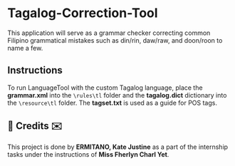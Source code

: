 # Tagalog-Correction-Tool
This application will serve as a grammar checker correcting common Filipino grammatical mistakes such as din/rin, daw/raw, and doon/roon to name a few.

## Instructions
To run LanguageTool with the custom Tagalog language, place the <b>grammar.xml</b> into the <code>\rules\tl</code> folder and the <b>tagalog.dict</b> dictionary into the <code>\resource\tl</code> folder. The <b>tagset.txt</b> is used as a guide for POS tags.

<h2>💌 Credits ✉️</h2>
This project is done by <b>ERMITANO, Kate Justine</b> as a part of the internship tasks under the instructions of <b>Miss Fherlyn Charl Yet</b>. 
